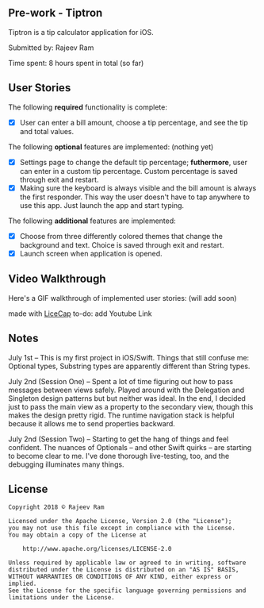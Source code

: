 ## Pre-work - Tiptron
Tiptron is a tip calculator application for iOS.

Submitted by: Rajeev Ram

Time spent: 8 hours spent in total (so far)

## User Stories
The following **required** functionality is complete:
* [X] User can enter a bill amount, choose a tip percentage, and see the tip and total values.

The following **optional** features are implemented:
(nothing yet)
* [X] Settings page to change the default tip percentage; **futhermore**, user can enter in a custom tip percentage. Custom percentage is saved through exit and restart.
* [X] Making sure the keyboard is always visible and the bill amount is always the first responder. This way the user doesn't have to tap anywhere to use this app. Just launch the app and start typing.

The following **additional** features are implemented:
* [X] Choose from three differently colored themes that change the background and text. Choice is saved through exit and restart.
* [X] Launch screen when application is opened.

## Video Walkthrough 
Here's a GIF walkthrough of implemented user stories:
(will add soon)

made with [LiceCap](https://www.cockos.com/licecap/)
to-do: add Youtube Link

## Notes
July 1st – This is my first project in iOS/Swift. Things that still confuse me: Optional types, Substring types are apparently different than String types.

July 2nd (Session One) – Spent a lot of time figuring out how to pass messages between views safely. Played around with the Delegation and Singleton design patterns but but neither was ideal. In the end, I decided just to pass the main view as a property to the secondary view, though this makes the design pretty rigid. The runtime navigation stack is helpful because it allows me to send properties backward.

July 2nd (Session Two) – Starting to get the hang of things and feel confident. The nuances of Optionals – and other Swift quirks – are starting to become clear to me. I've done thorough live-testing, too, and the debugging illuminates many things.

## License

    Copyright 2018 © Rajeev Ram

    Licensed under the Apache License, Version 2.0 (the "License");
    you may not use this file except in compliance with the License.
    You may obtain a copy of the License at

        http://www.apache.org/licenses/LICENSE-2.0

    Unless required by applicable law or agreed to in writing, software
    distributed under the License is distributed on an "AS IS" BASIS,
    WITHOUT WARRANTIES OR CONDITIONS OF ANY KIND, either express or implied.
    See the License for the specific language governing permissions and
    limitations under the License.
